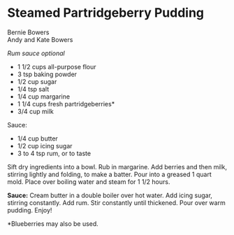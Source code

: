 # Steamed Partridgeberry Pudding

Bernie Bowers<br/>
Andy and Kate Bowers

*Rum sauce optional*

- 1 1/2 cups all-purpose flour
- 3 tsp baking powder
- 1/2 cup sugar
- 1/4 tsp salt
- 1/4 cup margarine
- 1 1/4 cups fresh partridgeberries*
- 3/4 cup milk

Sauce:

- 1/4 cup butter
- 1/2 cup icing sugar
- 3 to 4 tsp rum, or to taste

Sift dry ingredients into a bowl. Rub in margarine. Add berries and then milk, stirring lightly and folding, to make a batter. Pour into a greased 1 quart mold. Place over boiling water and steam for 1 1/2 hours.

**Sauce:** Cream butter in a double boiler over hot water. Add icing sugar, stirring constantly. Add rum. Stir constantly until thickened. Pour over warm pudding. Enjoy!

\*Blueberries may also be used.